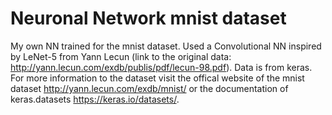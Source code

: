# Neuronal Network mnist dataset 

My own NN trained for the mnist dataset. Used a Convolutional NN inspired by LeNet-5 from Yann Lecun (link to the original data: http://yann.lecun.com/exdb/publis/pdf/lecun-98.pdf). Data is from keras. For more information to the dataset visit the offical website of the mnist dataset http://yann.lecun.com/exdb/mnist/ or the documentation of keras.datasets https://keras.io/datasets/. 
